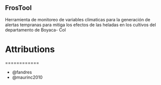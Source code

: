 ﻿## FrosTool
Herramienta de monitoreo de variables climaticas para la generación de alertas tempranas para mitiga los efectos de las heladas en los cultivos del departamento de Boyaca- Col

# Attributions
============
- @fandres
- @maurinc2010
